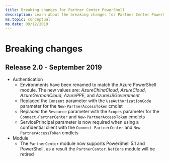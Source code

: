 ```yaml
---
title: Breaking changes for Partner Center PowerShell
description: Learn about the breaking changes for Partner Center PowerShell.
ms.topic: conceptual
ms.date: 09/12/2019
---
```


# Breaking changes

## Release 2.0 - September 2019

* Authentication
  * Environments have been renamed to match the Azure PowerShell module. The new values are: *AzureChinaCloud*, *AzureCloud*, *AzureGermanCloud*, *AzurePPE*, and *AzureUSGovernment*
  * Replaced the `Consent` parameter with the `UseAuthorizationCode` parameter for the `New-PartnerAccessToken` cmdlet
  * Replaced the `Resource` parameter with the `Scopes` parameter for the `Connect-PartnerCenter` and `New-PartnerAccessToken` cmdlets
  * ServicePrincipal parameter is now required when using a confidential client with the `Connect-PartnerCenter` and `New-PartnerAccessToken` cmdlets
* Module
  * The `PartnerCenter` module now supports PowerShell 5.1 and PowerShell, as a result the `PartnerCenter.NetCore` module will be retired
